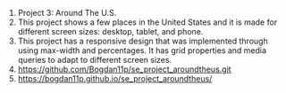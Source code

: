 1. Project 3: Around The U.S.
2. This project shows a few places in the United States and it is made for different screen sizes: desktop, tablet, and phone.
3. This project has a responsive design that was implemented through using max-width and percentages. It has grid properties and media queries to adapt to different screen sizes.
4. https://github.com/Bogdan11p/se_project_aroundtheus.git
5. https://bogdan11p.github.io/se_project_aroundtheus/
